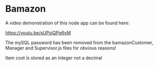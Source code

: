 # Bamazon

A video demonstration of this node app can be found here:

https://youtu.be/sUPsiQPg6vM

The mySQL password has been removed from the bamazonCustomer, Manager and Supervisor.js files for obvious reasons!

Item cost is stored as an integer not a decimal
